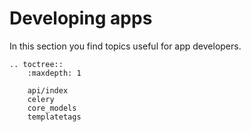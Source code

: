 # Developing apps

In this section you find topics useful for app developers.

```eval_rst
.. toctree::
    :maxdepth: 1

    api/index
    celery
    core_models
    templatetags
```
